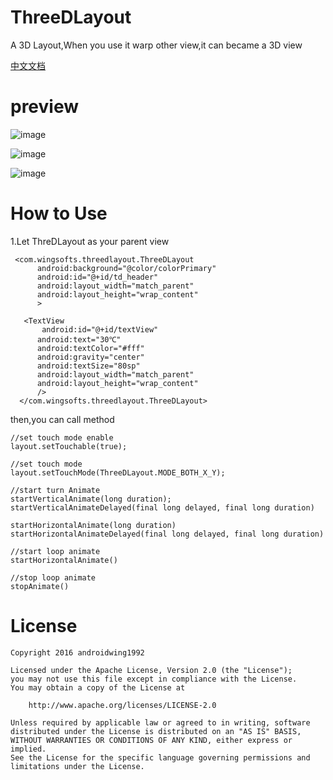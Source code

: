 # ThreeDLayout
A 3D Layout,When you use it warp other view,it can became a 3D view

[中文文档](https://github.com/githubwing/ThreeDLayout/bobl/master/README_CN.md)
# preview


![image](https://github.com/githubwing/ThreeDLayout/raw/master/img/1.gif)

![image](https://github.com/githubwing/ThreeDLayout/raw/master/img/2.gif)

![image](https://github.com/githubwing/ThreeDLayout/raw/master/img/3.gif)
# How to Use

1.Let ThreDLayout as your parent view

```
 <com.wingsofts.threedlayout.ThreeDLayout
      android:background="@color/colorPrimary"
      android:id="@+id/td_header"
      android:layout_width="match_parent"
      android:layout_height="wrap_content"
      >

   <TextView
       android:id="@+id/textView"
      android:text="30℃"
      android:textColor="#fff"
      android:gravity="center"
      android:textSize="80sp"
      android:layout_width="match_parent"
      android:layout_height="wrap_content"
      />
  </com.wingsofts.threedlayout.ThreeDLayout>

```

then,you can call method 

```
//set touch mode enable
layout.setTouchable(true);

//set touch mode
layout.setTouchMode(ThreeDLayout.MODE_BOTH_X_Y);

//start turn Animate
startVerticalAnimate(long duration);
startVerticalAnimateDelayed(final long delayed, final long duration)

startHorizontalAnimate(long duration)
startHorizontalAnimateDelayed(final long delayed, final long duration)

//start loop animate
startHorizontalAnimate()

//stop loop animate
stopAnimate()
```

# License

    Copyright 2016 androidwing1992

    Licensed under the Apache License, Version 2.0 (the "License");
    you may not use this file except in compliance with the License.
    You may obtain a copy of the License at
    
        http://www.apache.org/licenses/LICENSE-2.0
    
    Unless required by applicable law or agreed to in writing, software
    distributed under the License is distributed on an "AS IS" BASIS,
    WITHOUT WARRANTIES OR CONDITIONS OF ANY KIND, either express or implied.
    See the License for the specific language governing permissions and
    limitations under the License.

